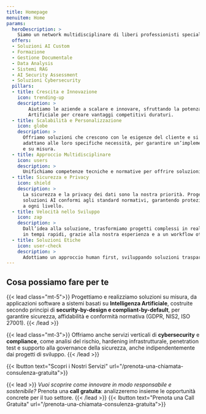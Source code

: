 ```yaml
---
title: Homepage
menuitem: Home
params:
  heroDescription: >
    Siamo un network multidisciplinare di liberi professionisti specializzati in **Intelligenza Artificiale, Cybersecurity e Compliance**. Integriamo competenze tecniche e legali per offrire soluzioni complete che accompagnano le aziende in ogni fase del processo, dall'implementazione tecnologica alla conformità normativa.
  offers:
  - Soluzioni AI Custom
  - Formazione
  - Gestione Documentale
  - Data Analysis
  - Sistemi RAG
  - AI Security Assessment
  - Soluzioni Cybersecurity
  pillars:
  - title: Crescita e Innovazione
    icon: trending-up
    description: >
        Aiutiamo le aziende a scalare e innovare, sfruttando la potenza dell’Intelligenza
        Artificiale per creare vantaggi competitivi duraturi.
  - title: Scalabilità e Personalizzazione
    icon: globe
    description: > 
      Offriamo soluzioni che crescono con le esigenze del cliente e si
      adattano alle loro specifiche necessità, per garantire un’implementazione flessibile
      e su misura.
  - title: Approccio Multidisciplinare
    icon: users
    description: > 
      Unifichiamo competenze tecniche e normative per offrire soluzioni end-to-end, sicure e conformi. Applichiamo i principi di security by design e compliance by default in ogni fase della consulenza.
  - title: Sicurezza e Privacy
    icon: shield
    description: > 
      La sicurezza e la privacy dei dati sono la nostra priorità. Progettiamo
      soluzioni AI conformi agli standard normativi, garantendo protezione e trasparenza
      a ogni livello.
  - title: Velocità nello Sviluppo
    icon: zap
    description: > 
      Dall’idea alla soluzione, trasformiamo progetti complessi in realtà
      in tempi rapidi, grazie alla nostra esperienza e a un workflow ottimizzato.
  - title: Soluzioni Etiche
    icon: user-check
    description: > 
      Adottiamo un approccio human first, sviluppando soluzioni trasparenti, inclusive e responsabili. Riduciamo i bias e promuoviamo un impatto positivo su persone e società.
---
```


## Cosa possiamo fare per te
<!-- 
{{< lead class="mt-5">}}
**Intelligenza Artificiale:** awrjoiarjwjio
{{< /lead >}}


{{< lead class="mt-5">}}
**Intelligenza Artificiale:** awrjoiarjwjio
{{< /lead >}}


{{< lead class="mt-5">}}
**Cybersecurity:** awraowroi
{{< /lead >}}


{{< lead class="mt-5">}}
**Compliance:** **
{{< /lead >}} -->


{{< lead class="mt-5">}}
Progettiamo e realizziamo soluzioni su misura, da applicazioni software a sistemi basati su **Intelligenza Artificiale**, costruite secondo principi di **security-by-design e compliant-by-default**, per garantire sicurezza, affidabilità e conformità normativa (GDPR, NIS2, ISO 27001).
{{< /lead >}}

{{< lead class="mt-3">}}
Offriamo anche servizi verticali di **cybersecurity** e **compliance**, come analisi del rischio, hardening infrastrutturale, penetration test e supporto alla governance della sicurezza, anche indipendentemente dai progetti di sviluppo.
{{< /lead >}}

{{< lbutton text="Scopri i Nostri Servizi" url="/prenota-una-chiamata-consulenza-gratuita">}}


{{< lead >}}
*Vuoi scoprire come innovare in modo responsabile e sostenibile?*
Prenota una **call gratuita**: analizzeremo insieme le opportunità concrete per il tuo settore.
{{< /lead >}}
{{< lbutton text="Prenota una Call Gratuita" url="/prenota-una-chiamata-consulenza-gratuita">}}